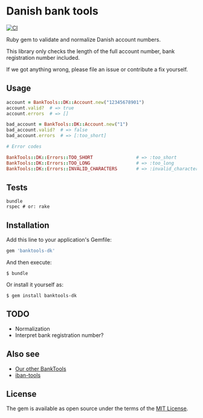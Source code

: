 # Danish bank tools

[![CI](https://github.com/barsoom/banktools-dk/actions/workflows/ci.yml/badge.svg)](https://github.com/barsoom/banktools-dk/actions/workflows/ci.yml)

Ruby gem to validate and normalize Danish account numbers.

This library only checks the length of the full account number, bank registration number included.

If we got anything wrong, please file an issue or contribute a fix yourself.

## Usage

```ruby
account = BankTools::DK::Account.new("12345678901")
account.valid?  # => true
account.errors  # => []

bad_account = BankTools::DK::Account.new("1")
bad_account.valid?  # => false
bad_account.errors  # => [:too_short]

# Error codes

BankTools::DK::Errors::TOO_SHORT                # => :too_short
BankTools::DK::Errors::TOO_LONG                 # => :too_long
BankTools::DK::Errors::INVALID_CHARACTERS       # => :invalid_characters
```

## Tests

    bundle
    rspec # or: rake


## Installation

Add this line to your application's Gemfile:

```ruby
gem 'banktools-dk'
```

And then execute:

    $ bundle

Or install it yourself as:

    $ gem install banktools-dk

## TODO

* Normalization
* Interpret bank registration number?

## Also see

* [Our other BankTools](https://github.com/barsoom?q=banktools)
* [iban-tools](https://github.com/iulianu/iban-tools)

## License

The gem is available as open source under the terms of the [MIT License](http://opensource.org/licenses/MIT).
